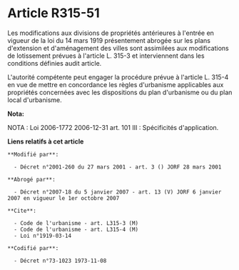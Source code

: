 # Article R315-51

Les modifications aux divisions de propriétés antérieures à l'entrée en vigueur de la loi du 14 mars 1919 présentement
abrogée sur les plans d'extension et d'aménagement des villes sont assimilées aux modifications de lotissement prévues à
l'article L. 315-3 et interviennent dans les conditions définies audit article.

L'autorité compétente peut engager la procédure prévue à l'article L. 315-4 en vue de mettre en concordance les règles
d'urbanisme applicables aux propriétés concernées avec les dispositions du plan d'urbanisme ou du plan local d'urbanisme.

**Nota:**

NOTA : Loi 2006-1772 2006-12-31 art. 101 III : Spécificités d'application.

**Liens relatifs à cet article**

	**Modifié par**:

	  - Décret n°2001-260 du 27 mars 2001 - art. 3 () JORF 28 mars 2001

	**Abrogé par**:

	  - Décret n°2007-18 du 5 janvier 2007 - art. 13 (V) JORF 6 janvier 2007 en vigueur le 1er octobre 2007

	**Cite**:

	  - Code de l'urbanisme - art. L315-3 (M)
	  - Code de l'urbanisme - art. L315-4 (M)
	  - Loi n°1919-03-14

	**Codifié par**:

	  - Décret n°73-1023 1973-11-08
